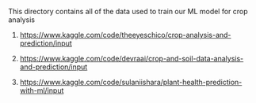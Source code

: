 This directory contains all of the data used to train our ML model for crop analysis


1. https://www.kaggle.com/code/theeyeschico/crop-analysis-and-prediction/input

2. https://www.kaggle.com/code/devraai/crop-and-soil-data-analysis-and-prediction/input 

3. https://www.kaggle.com/code/sulaniishara/plant-health-prediction-with-ml/input
